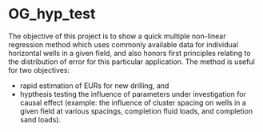 # OG_hyp_test

The objective of this project is to show a quick multiple non-linear regression method which uses commonly available data for individual horizontal wells in a given field, and also honors first principles relating to the distribution of error for this particular application. The method is useful for two objectives:
<ul>
  <li>rapid estimation of EURs for new drilling, and
  <li>hypthesis testing the influence of parameters under investigation for causal effect (example: the influence of cluster spacing on wells in a given field at various spacings, completion fluid loads, and completion sand loads).
